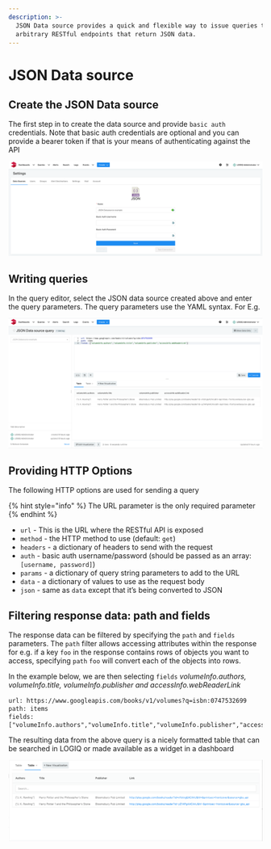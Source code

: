 ```yaml
---
description: >-
  JSON Data source provides a quick and flexible way to issue queries to
  arbitrary RESTful endpoints that return JSON data.
---
```


# JSON Data source

## Create the JSON Data source

The first step in to create the data source and provide `basic auth` credentials. Note that basic auth credentials are optional and you can provide a bearer token if that is your means of authenticating against the API 

![Creating a JSON data source](../.gitbook/assets/screen-shot-2020-08-10-at-6.08.15-pm.png)

## Writing queries

In the query editor, select the JSON data source created above and enter the query parameters. The query parameters use the YAML syntax. For E.g.

![](../.gitbook/assets/screen-shot-2020-08-10-at-6.07.39-pm.png)

## Providing HTTP Options

The following HTTP options are used for sending a query

{% hint style="info" %}
The URL parameter is the only required parameter
{% endhint %}

* `url` - This is the URL where the RESTful API is exposed
* `method` - the HTTP method to use \(default: `get`\)
* `headers` - a dictionary of headers to send with the request
* `auth` - basic auth username/password \(should be passed as an array: `[username, password]`\)
* `params` - a dictionary of query string parameters to add to the URL
* `data` - a dictionary of values to use as the request body
* `json` - same as `data` except that it’s being converted to JSON

## Filtering response data: path and fields

The response data can be filtered by specifying the `path` and `fields` parameters. The `path` filter allows accessing attributes within the response for e.g. if a key `foo` in the response contains rows of objects you want to access, specifying `path` `foo` will convert each of the objects into rows. 

In the example below, we are then selecting `fields` _volumeInfo.authors, volumeInfo.title, volumeInfo.publisher and accessInfo.webReaderLink_

```text
url: https://www.googleapis.com/books/v1/volumes?q=isbn:0747532699
path: items
fields: ["volumeInfo.authors","volumeInfo.title","volumeInfo.publisher","accessInfo.webReaderLink"]
```

The resulting data from the above query is a nicely formatted table that can be searched in LOGIQ or made available as a widget in a dashboard

![](../.gitbook/assets/screen-shot-2020-08-10-at-6.25.44-pm.png)



